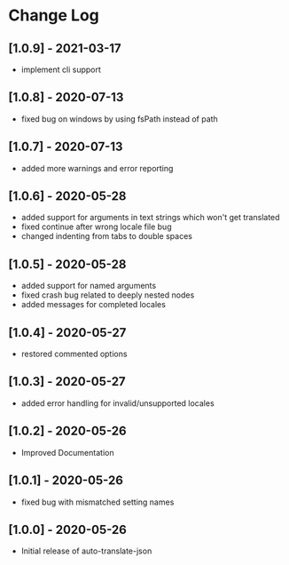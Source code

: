 # Change Log

## [1.0.9] - 2021-03-17

- implement cli support

## [1.0.8] - 2020-07-13

- fixed bug on windows by using fsPath instead of path

## [1.0.7] - 2020-07-13

- added more warnings and error reporting

## [1.0.6] - 2020-05-28

- added support for arguments in text strings which won't get translated
- fixed continue after wrong locale file bug
- changed indenting from tabs to double spaces

## [1.0.5] - 2020-05-28

- added support for named arguments
- fixed crash bug related to deeply nested nodes
- added messages for completed locales

## [1.0.4] - 2020-05-27

- restored commented options

## [1.0.3] - 2020-05-27

- added error handling for invalid/unsupported locales

## [1.0.2] - 2020-05-26

- Improved Documentation

## [1.0.1] - 2020-05-26

- fixed bug with mismatched setting names

## [1.0.0] - 2020-05-26

- Initial release of auto-translate-json
